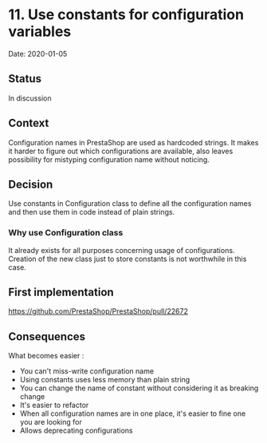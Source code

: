 # 11. Use constants for configuration variables

Date: 2020-01-05

## Status

In discussion

## Context

Configuration names in PrestaShop are used as hardcoded strings. It makes it harder to figure out 
which configurations are available, also leaves possibility for mistyping configuration name without noticing.

## Decision

Use constants in Configuration class to define all the configuration names and then use them in code instead of plain strings.
 
### Why use Configuration class
It already exists for all purposes concerning usage of configurations. Creation of the new class just to store
constants is not worthwhile in this case.

## First implementation

https://github.com/PrestaShop/PrestaShop/pull/22672

## Consequences

What becomes easier :

- You can't miss-write configuration name
- Using constants uses less memory than plain string
- You can change the name of constant without considering it as breaking change
- It's easier to refactor
- When all configuration names are in one place, it's easier to fine one you are looking for
- Allows deprecating configurations
